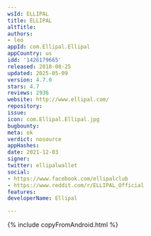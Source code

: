 ```yaml
---
wsId: ELLIPAL
title: ELLIPAL
altTitle: 
authors:
- leo
appId: com.Ellipal.Ellipal
appCountry: us
idd: '1426179665'
released: 2018-08-25
updated: 2025-05-09
version: 4.7.0
stars: 4.7
reviews: 2936
website: http://www.ellipal.com/
repository: 
issue: 
icon: com.Ellipal.Ellipal.jpg
bugbounty: 
meta: ok
verdict: nosource
appHashes: 
date: 2021-12-03
signer: 
twitter: ellipalwallet
social:
- https://www.facebook.com/ellipalclub
- https://www.reddit.com/r/ELLIPAL_Official
features: 
developerName: Ellipal

---
```


{% include copyFromAndroid.html %}
